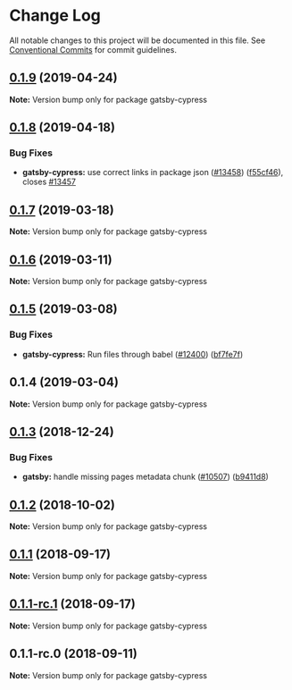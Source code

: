 # Change Log

All notable changes to this project will be documented in this file.
See [Conventional Commits](https://conventionalcommits.org) for commit guidelines.

## [0.1.9](https://github.com/gatsbyjs/gatsby/tree/master/packages/gatsby-cypress/compare/gatsby-cypress@0.1.8...gatsby-cypress@0.1.9) (2019-04-24)

**Note:** Version bump only for package gatsby-cypress

## [0.1.8](https://github.com/gatsbyjs/gatsby/tree/master/packages/gatsby-cypress/compare/gatsby-cypress@0.1.7...gatsby-cypress@0.1.8) (2019-04-18)

### Bug Fixes

- **gatsby-cypress:** use correct links in package json ([#13458](https://github.com/gatsbyjs/gatsby/tree/master/packages/gatsby-cypress/issues/13458)) ([f55cf46](https://github.com/gatsbyjs/gatsby/tree/master/packages/gatsby-cypress/commit/f55cf46)), closes [#13457](https://github.com/gatsbyjs/gatsby/tree/master/packages/gatsby-cypress/issues/13457)

## [0.1.7](https://github.com/gatsbyjs/gatsby/tree/master/packages/gatsby-cypress-commands/compare/gatsby-cypress@0.1.6...gatsby-cypress@0.1.7) (2019-03-18)

**Note:** Version bump only for package gatsby-cypress

## [0.1.6](https://github.com/gatsbyjs/gatsby/tree/master/packages/gatsby-cypress-commands/compare/gatsby-cypress@0.1.5...gatsby-cypress@0.1.6) (2019-03-11)

**Note:** Version bump only for package gatsby-cypress

## [0.1.5](https://github.com/gatsbyjs/gatsby/tree/master/packages/gatsby-cypress-commands/compare/gatsby-cypress@0.1.4...gatsby-cypress@0.1.5) (2019-03-08)

### Bug Fixes

- **gatsby-cypress:** Run files through babel ([#12400](https://github.com/gatsbyjs/gatsby/tree/master/packages/gatsby-cypress-commands/issues/12400)) ([bf7fe7f](https://github.com/gatsbyjs/gatsby/tree/master/packages/gatsby-cypress-commands/commit/bf7fe7f))

## 0.1.4 (2019-03-04)

**Note:** Version bump only for package gatsby-cypress

<a name="0.1.3"></a>

## [0.1.3](https://github.com/gatsbyjs/gatsby/tree/master/packages/gatsby-cypress-commands/compare/gatsby-cypress@0.1.2...gatsby-cypress@0.1.3) (2018-12-24)

### Bug Fixes

- **gatsby:** handle missing pages metadata chunk ([#10507](https://github.com/gatsbyjs/gatsby/tree/master/packages/gatsby-cypress-commands/issues/10507)) ([b9411d8](https://github.com/gatsbyjs/gatsby/tree/master/packages/gatsby-cypress-commands/commit/b9411d8))

<a name="0.1.2"></a>

## [0.1.2](https://github.com/gatsbyjs/gatsby/tree/master/packages/gatsby-cypress-commands/compare/gatsby-cypress@0.1.1...gatsby-cypress@0.1.2) (2018-10-02)

**Note:** Version bump only for package gatsby-cypress

<a name="0.1.1"></a>

## [0.1.1](https://github.com/gatsbyjs/gatsby/tree/master/packages/gatsby-cypress-commands/compare/gatsby-cypress@0.1.1-rc.1...gatsby-cypress@0.1.1) (2018-09-17)

**Note:** Version bump only for package gatsby-cypress

<a name="0.1.1-rc.1"></a>

## [0.1.1-rc.1](https://github.com/gatsbyjs/gatsby/tree/master/packages/gatsby-cypress-commands/compare/gatsby-cypress@0.1.1-rc.0...gatsby-cypress@0.1.1-rc.1) (2018-09-17)

**Note:** Version bump only for package gatsby-cypress

<a name="0.1.1-rc.0"></a>

## 0.1.1-rc.0 (2018-09-11)

**Note:** Version bump only for package gatsby-cypress
